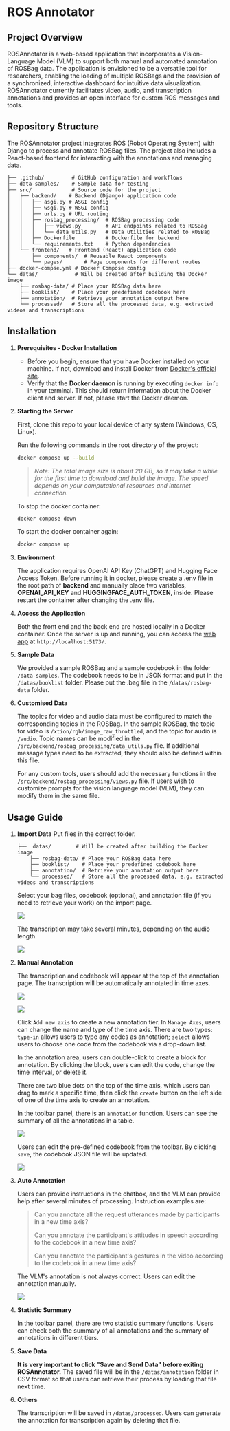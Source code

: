 # ROS Annotator
## Project Overview
ROSAnnotator is a web-based application that incorporates a Vision-Language Model (VLM) to support both manual and automated annotation of ROSBag data. The application is envisioned to be a versatile tool for researchers, enabling the loading of multiple ROSBags and the provision of a synchronized, interactive dashboard for intuitive data visualization. ROSAnnotator currently facilitates video, audio, and transcription annotations and provides an open interface for custom ROS messages and tools.

## Repository Structure

The ROSAnnotator project integrates ROS (Robot Operating System) with Django to process and annotate ROSBag files. The project also includes a React-based frontend for interacting with the annotations and managing data.

```
├── .github/         # GitHub configuration and workflows
├── data-samples/    # Sample data for testing
├── src/             # Source code for the project
│   ├── backend/    # Backend (Django) application code
│   │   ├── asgi.py # ASGI config
│   │   ├── wsgi.py # WSGI config
│   │   ├── urls.py # URL routing
│   │   ├── rosbag_processing/  # ROSBag processing code
│   │   │   ├── views.py        # API endpoints related to ROSBag
│   │   │   └── data_utils.py   # Data utilities related to ROSBag
│   │   ├── Dockerfile          # Dockerfile for backend
│   │   └── requirements.txt    # Python dependencies
│   └── frontend/   # Frontend (React) application code
│       ├── components/  # Reusable React components
│       └── pages/       # Page components for different routes
├── docker-compse.yml # Docker Compose config
└── datas/            # Will be created after building the Docker image
    ├── rosbag-data/ # Place your ROSBag data here
    ├── booklist/    # Place your predefined codebook here
    ├── annotation/  # Retrieve your annotation output here
    └── processed/   # Store all the processed data, e.g. extracted videos and transcriptions

```

## Installation

1. **Prerequisites - Docker Installation**

   - Before you begin, ensure that you have Docker installed on your machine. If not, download and install Docker from [Docker's official site](https://www.docker.com/get-started).
   - Verify that the **Docker daemon** is running by executing `docker info` in your terminal. This should return information about the Docker client and server. If not, please start the Docker daemon.

2. **Starting the Server**

   First, clone this repo to your local device of any system (Windows, OS, Linux).

   Run the following commands in the root directory of the project:

   ```bash
   docker compose up --build
   ```

   > _Note: The total image size is about 20 GB, so it may take a while for the first time to download and build the image. The speed depends on your computational resources and internet connection._

   To stop the docker container:

   ```bash
   docker compose down
   ```

   To start the docker container again:

   ```bash
   docker compose up
   ```
   

4. **Environment**

    The application requires OpenAI API Key (ChatGPT) and Hugging Face Access Token. Before running it in docker, please create a .env file in the root path of **backend** and manually place two variables, **OPENAI_API_KEY** and **HUGGINGFACE_AUTH_TOKEN**, inside. Please restart the container after changing the .env file.

5. **Access the Application**

   Both the front end and the back end are hosted locally in a Docker container. Once the server is up and running, you can access the [web app](http://localhost:5173/) at `http://localhost:5173/`.

6. **Sample Data**

   We provided a sample ROSBag and a sample codebook in the folder `/data-samples`. The codebook needs to be in JSON format and put in the `/datas/booklist` folder. Please put the .bag file in the `/datas/rosbag-data` folder.

7. **Customised Data**

   The topics for video and audio data must be configured to match the corresponding topics in the ROSBag. In the sample ROSBag, the topic for video is `/xtion/rgb/image_raw_throttled`, and the topic for audio is `/audio`. Topic names can be modified in the `/src/backend/rosbag_processing/data_utils.py` file. If additional message types need to be extracted, they should also be defined within this file.

   For any custom tools, users should add the necessary functions in the `/src/backend/rosbag_processing/views.py` file. If users wish to customize prompts for the vision language model (VLM), they can modify them in the same file.

## Usage Guide
1. **Import Data**
    Put files in the correct folder.

    ```
    ├──  datas/        # Will be created after building the Docker image
        ├── rosbag-data/ # Place your ROSBag data here
        ├── booklist/    # Place your predefined codebook here
        ├── annotation/  # Retrieve your annotation output here
        └── processed/   # Store all the processed data, e.g. extracted videos and transcriptions
    ```

    Select your bag files, codebook (optional), and annotation file (if you need to retrieve your work) on the import page.

   ![](instruction_imgs/import_page.png)

   The transcription may take several minutes, depending on the audio length.
   
   ![](instruction_imgs/transcripting.png)
   

2. **Manual Annotation**

   The transcription and codebook will appear at the top of the annotation page. The transcription will be automatically annotated in time axes.

   ![](instruction_imgs/annotation_page.png)

   ![](instruction_imgs/manage_axis.png)

   Click `Add new axis` to create a new annotation tier. In `Manage Axes`, users can change the name and type of the time axis. There are two types: `type-in` allows users to type any codes as annotation; `select` allows users to choose one code from the codebook via a drop-down list.

   In the annotation area, users can double-click to create a block for annotation. By clicking the block, users can edit the code, change the time interval, or delete it.

   There are two blue dots on the top of the time axis, which users can drag to mark a specific time, then click the `create` button on the left side of one of the time axis to create an annotation.

   In the toolbar panel, there is an `annotation` function. Users can see the summary of all the annotations in a table.

   ![](instruction_imgs/annotation_edit.png)

   Users can edit the pre-defined codebook from the toolbar. By clicking `save`, the codebook JSON file will be updated.

   ![](instruction_imgs/codebook.png)   

4. **Auto Annotation**

   Users can provide instructions in the chatbox, and the VLM can provide help after several minutes of processing. Instruction examples are:
   
   > Can you annotate all the request utterances made by participants in a new time axis?
   > 
   > Can you annotate the participant's attitudes in speech according to the codebook in a new time axis?
   > 
   > Can you annotate the participant's gestures in the video according to the codebook in a new time axis?

   The VLM's annotation is not always correct. Users can edit the annotation manually.

   ![](instruction_imgs/auto_annotation.png) 

6. **Statistic Summary**
   
    In the toolbar panel, there are two statistic summary functions. Users can check both the summary of all annotations and the summary of annotations in different tiers.

7. **Save Data**

    **It is very important to click "Save and Send Data" before exiting ROSAnnotator.** The saved file will be in the `/datas/annotation` folder in CSV format so that users can retrieve their process by loading that file next time.

8. **Others**

   The transcription will be saved in `/datas/processed`. Users can generate the annotation for transcription again by deleting that file.
      
